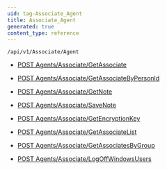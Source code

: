 ```yaml
---
uid: tag-Associate_Agent
title: Associate_Agent
generated: true
content_type: reference
---
```


```http
/api/v1/Associate/Agent
```




* [POST Agents/Associate/GetAssociate](v1AssociateAgent_GetAssociate.md)

* [POST Agents/Associate/GetAssociateByPersonId](v1AssociateAgent_GetAssociateByPersonId.md)

* [POST Agents/Associate/GetNote](v1AssociateAgent_GetNote.md)

* [POST Agents/Associate/SaveNote](v1AssociateAgent_SaveNote.md)

* [POST Agents/Associate/GetEncryptionKey](v1AssociateAgent_GetEncryptionKey.md)

* [POST Agents/Associate/GetAssociateList](v1AssociateAgent_GetAssociateList.md)

* [POST Agents/Associate/GetAssociatesByGroup](v1AssociateAgent_GetAssociatesByGroup.md)

* [POST Agents/Associate/LogOffWindowsUsers](v1AssociateAgent_LogOffWindowsUsers.md)